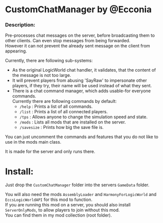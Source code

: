 # CustomChatManager by @Ecconia

### Description:

Pre-processes chat messages on the server, before broadcasting them to other clients. Can even stop messages from being forwarded.\
However it can not prevent the already sent message on the client from appearing.

Currently, there are following sub-systems:

- As the original LogicWorld chat handler, it validates, that the content of the message is not too large.
- It will prevent players from abusing 'SayRaw' to impersonate other players, if they try, their name will be used instead of what they sent.
- There is a chat command manager, which adds usable-for everyone commands.\
  Currently there are following commands by default:
    - `/help` : Prints a list of all commands.
    - `/list` : Prints a list of all connected players.
    - `/tps` : Allows anyone to change the simulation speed and state.
    - `/mods` : Lists all mods that are installed on the server.
    - `/savesize` : Prints how big the save file is.

You can just uncomment the commands and features that you do not like to use in the mods main class.

It is made for the server and only runs there.

# Install:

Just drop the `CustomChatManager` folder into the servers `GameData` folder.

You will also need the mods `AssemblyLoader` and `HarmonyForLogicWorld` and `EccsLogicWorldAPI` for this mod to function.\
If you are running this mod on a server, you should also install `ServerOnlyMods`, to allow players to join without this mod.\
You can find them in my mod collection (root folder).
